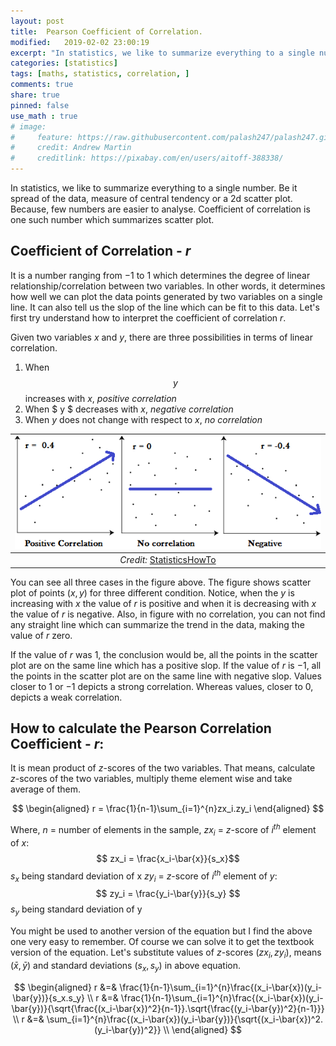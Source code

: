 ```yaml
---
layout: post
title:  Pearson Coefficient of Correlation.
modified:   2019-02-02 23:00:19
excerpt: "In statistics, we like to summarize everything to a single number. Be it spread of the data, measure of central tendency or a 2d scatter plot. Because, few numbers are easier to analyse. Coefficient of correlation is one such number which summarizes scatter plot."
categories: [statistics]
tags: [maths, statistics, correlation, ]
comments: true
share: true
pinned: false
use_math : true
# image:
#     feature: https://raw.githubusercontent.com/palash247/palash247.github.io/master/img/rubik.png
#     credit: Andrew Martin
#     creditlink: https://pixabay.com/en/users/aitoff-388338/
---
```


In statistics, we like to summarize everything to a single number. Be it spread of the data, measure of central tendency or a 2d scatter plot. Because, few numbers are easier to analyse. Coefficient of correlation is one such number which summarizes scatter plot.

## Coefficient of Correlation - $r$

It is a number ranging from $-1$ to $1$ which determines the degree of linear relationship/correlation between two variables. In other words, it determines how well we can plot the data points generated by two variables on a single line. It can also tell us the slop of the line which can be fit to this data. Let's first try understand how to interpret the coefficient of correlation $r$.

Given two variables $x$ and $y$, there are three possibilities in terms of linear correlation.

1. When $$ y $$ increases with $x$, *positive correlation*
2. When $ y $ decreases with $x$, *negative correlation*
3. When $y$ does not change with respect to $x$, *no correlation*

| ![space-1.jpg](https://raw.githubusercontent.com/palash247/palash247.github.io/master/img/pearson_correlation.png) | 
|:--:| 
| *Credit:* [StatisticsHowTo](https://www.statisticshowto.datasciencecentral.com/probability-and-statistics/correlation-coefficient-formula/#Pearson) |

You can see all three cases in the figure above. The figure shows scatter plot of points $(x,y)$ for three different condition. Notice, when the $y$ is increasing with $x$ the value of $r$ is positive and when it is decreasing with $x$ the value of $r$ is negative. Also, in figure with no correlation, you can not find any straight line which can summarize the trend in the data, making the value of $r$ zero.

If the value of $r$ was $1$, the conclusion would be, all the points in the scatter plot are on the same line which has a positive slop. If the value of $r$ is $-1$, all the points in the scatter plot are on the same line with negative slop. Values closer to 1 or $-1$ depicts a strong correlation. Whereas values, closer to 0, depicts a weak correlation.

## How to calculate the Pearson Correlation Coefficient - $r$:

It is mean product of $z$-scores of the two variables. That means, calculate $z$-scores of the two variables, multiply theme element wise and take average of them.

$$
\begin{aligned}
    r = \frac{1}{n-1}\sum_{i=1}^{n}zx_i.zy_i
\end{aligned}
$$

Where,
$n$ = number of elements in the sample,
$zx_i$ = $z$-score of $i^{th}$ element of $x$:
$$ zx_i = \frac{x_i-\bar{x}}{s_x}$$
$s_x$ being standard deviation of x
$zy_i$ = $z$-score of $i^{th}$ element of $y$:
$$ zy_i = \frac{y_i-\bar{y}}{s_y} $$
$s_y$ being standard deviation of y


You might be used to another version of the equation but I find the above one very easy to remember. Of course we can solve it to get the textbook version of the equation. Let's substitute values of $z$-scores $(zx_i, zy_i)$, means $(\bar{x}, \bar{y})$ and standard deviations $(s_x, s_y)$ in above equation.

$$
\begin{aligned}
    r &=& \frac{1}{n-1}\sum_{i=1}^{n}\frac{(x_i-\bar{x})(y_i-\bar{y})}{s_x.s_y} \\
    r &=& \frac{1}{n-1}\sum_{i=1}^{n}\frac{(x_i-\bar{x})(y_i-\bar{y})}{\sqrt{\frac{(x_i-\bar{x})^2}{n-1}}.\sqrt{\frac{(y_i-\bar{y})^2}{n-1}}} \\
    r &=& \sum_{i=1}^{n}\frac{(x_i-\bar{x})(y_i-\bar{y})}{\sqrt{(x_i-\bar{x})^2.(y_i-\bar{y})^2}} \\
\end{aligned}
$$